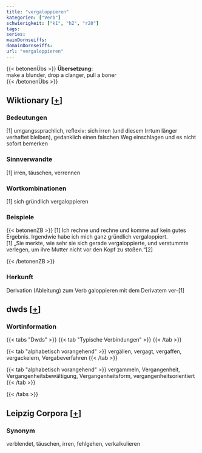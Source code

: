 ```yaml
---
title: "vergaloppieren"
kategorien: ["Verb"]
schwierigkeit: ["k1", "h2", "r20"]
tags:
series:
mainDornseiffs:
domainDornseiffs:
url: "vergaloppieren"
---
```


{{< betonenÜbs >}}
**Übersetzung:**  
make a blunder, drop a clanger, pull a boner  
{{< /betonenÜbs >}}

## Wiktionary [[+](https://de.wiktionary.org/wiki/vergaloppieren)]

### Bedeutungen
[1] umgangssprachlich, reflexiv: sich irren (und diesem Irrtum länger verhaftet bleiben), gedanklich einen falschen Weg einschlagen und es nicht sofort bemerken  

### Sinnverwandte
[1] irren, täuschen, verrennen  

### Wortkombinationen
[1] sich gründlich vergaloppieren  

### Beispiele
{{< betonenZB >}}
[1] Ich rechne und rechne und komme auf kein gutes Ergebnis. Irgendwie habe ich mich ganz gründlich vergaloppiert.  
[1] „Sie merkte, wie sehr sie sich gerade vergaloppierte, und verstummte verlegen, um ihre Mutter nicht vor den Kopf zu stoßen.“[2]  

{{< /betonenZB >}}
### Herkunft
Derivation (Ableitung) zum Verb galoppieren mit dem Derivatem ver-[1]  



## dwds [[+](https://www.dwds.de/wb/vergaloppieren)]

### Wortinformation
{{< tabs "Dwds" >}}
{{< tab "Typische Verbindungen" >}}
{{< /tab >}}

{{< tab "alphabetisch vorangehend" >}}
vergällen, vergagt, vergaffen, vergackeiern, Vergabeverfahren
{{< /tab >}}

{{< tab "alphabetisch vorangehend" >}}
vergammeln, Vergangenheit, Vergangenheitsbewältigung, Vergangenheitsform, vergangenheitsorientiert
{{< /tab >}}

{{< /tabs >}}

## Leipzig Corpora [[+](https://corpora.uni-leipzig.de/en/res?word=vergaloppieren&corpusId=deu_newscrawl-public_2018)]


### Synonym
verblendet, täuschen, irren, fehlgehen, verkalkulieren

